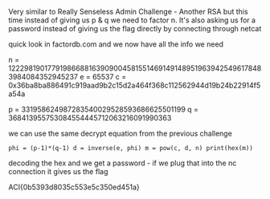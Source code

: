 Very similar to Really Senseless Admin Challenge - Another RSA but this time instead of giving us p & q we need to factor n. It's also asking us for a 
password instead of giving us the flag directly by connecting through netcat

quick look in factordb.com and we now have all the info we need

n = 122298190177919866881639090045815514691491489519639425496178483984084352945237
e = 65537
c = 0x36ba8ba886491c919aad9b2c15d2a464f368c112562944d19b24b22914f5a54a

p = 331958624987283540029528593686625501199
q = 368413955753084554445712063216091990363

we can use the same decrypt equation from the previous challenge


`phi = (p-1)*(q-1)
d = inverse(e, phi)
m = pow(c, d, n)
print(hex(m))`

decoding the hex and we get a password - if we plug that into the nc connection it gives us the flag

ACI{0b5393d8035c553e5c350ed451a}